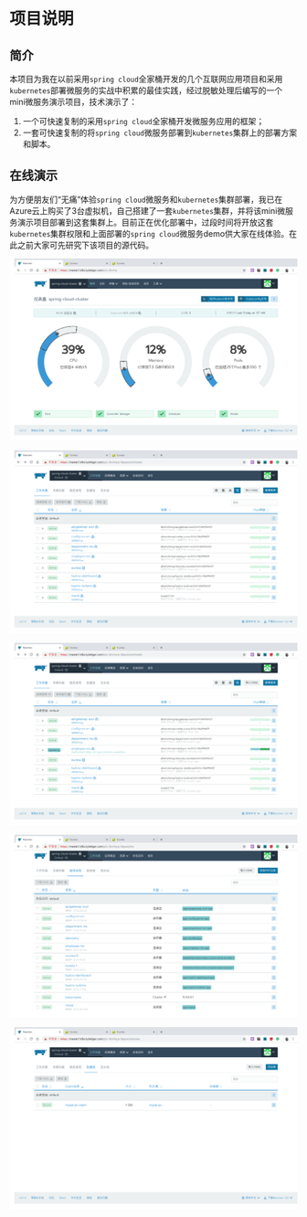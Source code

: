 # 项目说明
## 简介

本项目为我在以前采用``spring cloud``全家桶开发的几个互联网应用项目和采用``kubernetes``部署微服务的实战中积累的最佳实践，经过脱敏处理后编写的一个mini微服务演示项目，技术演示了：
1. 一个可快速复制的采用``spring cloud``全家桶开发微服务应用的框架；
2. 一套可快速复制的将``spring cloud``微服务部署到``kubernetes``集群上的部署方案和脚本。

## 在线演示

为方便朋友们“无痛”体验``spring cloud``微服务和``kubernetes``集群部署，我已在Azure云上购买了3台虚拟机，自己搭建了一套``kubernetes``集群，并将该mini微服务演示项目部署到这套集群上。目前正在优化部署中，过段时间将开放这套``kubernetes``集群权限和上面部署的``spring cloud``微服务demo供大家在线体验。在此之前大家可先研究下该项目的源代码。

![](images/2018-12-13-02-50-08.png)

![](images/2018-12-13-03-06-27.png)

![](images/2018-12-13-03-05-53.png)

![](images/2018-12-13-03-07-13.png)

![](images/2018-12-13-03-07-37.png)
